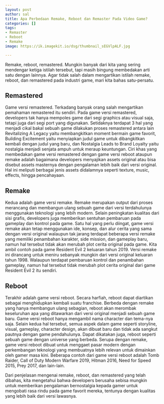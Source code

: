 ```yaml
---
layout: post
author: sal
title: Apa Perbedaan Remake, Reboot dan Remaster Pada Video Game?
categories: []
tags:
- Remaster
- Reboot
- Remake
image: https://ik.imagekit.io/dsg/thumbnail_sEGVlpALF.jpg

---
```

Remake, reboot, remastered. Mungkin banyak dari kita yang sering mendengar ketiga istilah tersebut, tapi masih bingung membedakan arti satu dengan lainnya. Agar tidak salah dalam mengartikan istilah remake, reboot, dan remastered pada industri game, mari kita bahas satu-persatu.

## Remastered

Game versi remastered. Terkadang banyak orang salah mengartikan pemahaman remastered itu sendiri. Pada game versi remastered, developers tak hanya mempoles game dari segi graphics atau visual saja, tetapi juga dari segi port yang digunakan. Setidaknya terdapat 3 hal yang menjadi cikal bakal sebuah game dilakukan proses remastered antara lain Revitalizing A Legacy yaitu membangkitkan moment bermain game favorit, Building Excitement yaitu menyiapkan judul game untuk dibangkitkan kembali dengan judul yang baru, dan Nostalgia Leads to Brand Loyalty yaitu nostalgia menjadi senjata ampuh untuk meraup keuntungan. Ciri khas yang membedakan game versi remastered dengan game versi reboot ataupun remake adalah bagaimana developers menyajikan assets original atau bisa disebut assets masternya dengan pengalaman lebih baik dari versi original. Hal ini meliputi berbagai jenis assets didalamnya seperti texture, music, effects, hingga pencahayaan.

## Remake

Kedua adalah game versi remake. Remake merupakan output dari proses merancang dan membangun ulang sebuah game dari versi terdahulunya menggunakan teknologi yang lebih modern. Selain peningkatan kualitas dari sisi grafis, developers juga memberikan sentuhan pembaruan pada gameplay dan kontrol pada game. Satu hal yang perlu diingat, game versi remake akan tetap menggunakan ide, konsep, dan alur cerita yang sama dengan versi original walaupun tak jarang terdapat beberapa versi remake yang memiliki penambahan karakter, side mission, dan gameplay baru, namun hal tersebut tidak akan merubah plot cerita original pada game. Kita ambil contoh pada game Resident Evil 2 keluaran tahun 2019. Versi remake ini dirancang untuk meniru sebanyak mungkin dari versi original keluaran tahun 1998. Walaupun terdapat pembaruan kontrol dan penambahan gameplay, namun hal tersebut tidak merubah plot cerita original dari game Resident Evil 2 itu sendiri.

## Reboot

Terakhir adalah game versi reboot. Secara harfiah, reboot dapat diartikan sebagai menghidupkan kembali suatu franchise. Berbeda dengan remake yang hanya membangun ulang sebagian, reboot akan merombak keseluruhan apa yang ditawarkan dari versi original menjadi sebuah game baru. Game versi reboot hanya mengambil nama character dan tema-nya saja. Selain kedua hal tersebut, semua aspek dalam game seperti storyline, visual, gameplay, character design, akan dibuat baru dan tidak ada sangkut pautnya dengan game pendahulunya. Dapat dikatakan juga, reboot seperti sebuah game dengan universe yang berbeda. Serupa dengan remake, game versi reboot dibuat untuk menggaet pasar modern dengan perkembangan teknologi yang membuatnya lebih relevan untuk dimainkan oleh gamer masa kini. Beberapa contoh dari game versi reboot adalah Tomb Raider, Call of Duty Modern Warfare 2019, Hitman 2016, Need for Speed 2015, Prey 2017, dan lain-lain.

Dari penjelasan mengenai remake, reboot, dan remastered yang telah dibahas, kita mengetahui bahwa developers berusaha sebisa mungkin untuk memberikan pengalaman bernostalgia kepada gamer untuk mengobati rasa rindu pada game favorit mereka, tentunya dengan kualitas yang lebih baik dari versi lawasnya.